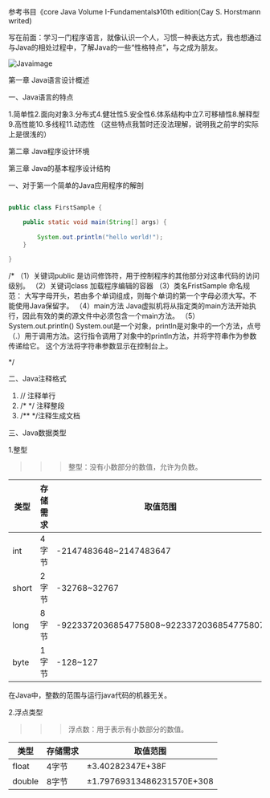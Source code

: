 参考书目《core Java Volume I-Fundamentals》10th edition(Cay S. Horstmann writed)


写在前面：学习一门程序语言，就像认识一个人，习惯一种表达方式，我也想通过与Java的相处过程中，了解Java的一些“性格特点”，与之成为朋友。

![Javaimage](https://ask.qcloudimg.com/http-save/yehe-1510914/0oevnu9ij1.jpeg?imageView2/2/w/1620)


第一章 Java语言设计概述

一、Java语言的特点

1.简单性2.面向对象3.分布式4.健壮性5.安全性6.体系结构中立7.可移植性8.解释型9.高性能10.多线程11.动态性
（这些特点我暂时还没法理解，说明我之前学的实际上是很浅的）

第二章 Java程序设计环境

第三章 Java的基本程序设计结构

一、对于第一个简单的Java应用程序的解剖

```java

public class FirstSample {

	public static void main(String[] args) {
		
		System.out.println("hello world!");
	}
	
}
```


/*
（1）关键词public
是访问修饰符，用于控制程序的其他部分对这串代码的访问级别。
（2）关键词class
加载程序编辑的容器
（3）类名FristSample
命名规范：
大写字母开头，若由多个单词组成，则每个单词的第一个字母必须大写。不能使用Java保留字。
（4）main方法
Java虚拟机将从指定类的main方法开始执行，因此有效的类的源文件中必须包含一个main方法。
（5）System.out.println()
System.out是一个对象，println是对象中的一个方法，点号（.）用于调用方法。这行指令调用了对象中的println方法，并将字符串作为参数传递给它。
这个方法将字符串参数显示在控制台上。

*/

二、Java注释格式
>>>
1. // 注释单行
2. /* */ 注释整段
3. /** */注释生成文档

三、Java数据类型

1.整型

>>> 整型：没有小数部分的数值，允许为负数。

类型|存储需求|取值范围
-|-|-
int|4字节|-2147483648~2147483647
short|2字节|-32768~32767
long|8字节|-9223372036854775808~9223372036854775807
byte|1字节|-128~127

在Java中，整数的范围与运行java代码的机器无关。

2.浮点类型

>>> 浮点数：用于表示有小数部分的数值。

类型|存储需求|取值范围
-|-|-
float|4字节| ±3.40282347E+38F
double|8字节| ±1.79769313486231570E+308






